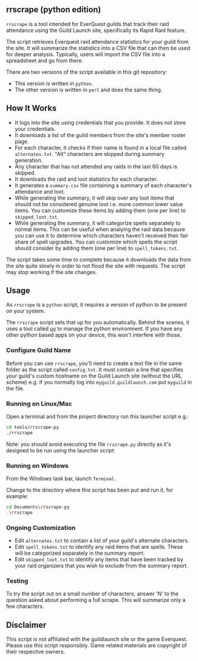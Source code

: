rrscrape (python edition)
----------------

`rrscrape` is a tool intended for EverQuest guilds that track their raid
attendance using the Guild Launch site, specifically its Rapid Raid feature.

The script retrieves Everquest raid attendance
statistics for your guild from the site.
It will summarize the statistics into a CSV file that can
then be used for deeper analysis. Typically, users will import the CSV file
into a spreadsheet and go from there. 

There are two versions of the script available in this git repository:

- This version is written in `python`.
- The other version is written in `perl` and does the same thing.


## How It Works

- It logs into the site using credentials that you provide. It does 
  not store your credentials.
- It downloads a list of the guild members from the site's member roster page.
- For each character, it checks if their name is found in a local file called
  `alternates.txt`. "Alt" characters are skipped during summary generation.
- Any character that has not attended any raids in the last 60 days is skipped.
- It downloads the raid and loot statistics for each character.
- It generates a `summary.csv` file containing
  a summary of each character's attendance and loot.
- While generating the summary, it will skip over any loot items that should
  not be considered genuine loot i.e. more common lower value items.
  You can customize these items by adding them (one per line) to `skipped_loot.txt`.
- While generating the summary, it will categorize spells separately to
  normal items. This can be useful when analying the raid data because
  you can use it to determine which characters haven't received their fair
  share of spell upgrades. You can customize which spells the script should
  consider by adding them (one per line) to `spell_tokens.txt`.

The script takes some time to complete because it downloads the data
from the site quite slowly in order to not flood the site with requests.
The script may stop working if the site changes.

## Usage

As `rrscrape` is a `python` script, it requires a version of python to be present on your system.

The `rrscrape` script sets that up for you automatically. Behind the scenes, it uses a tool called [uv](https://docs.astral.sh/uv/)
to manage the python environment. If you have any other python based apps on your device, this won't
interfere with those.

### Configure Guild Name

Before you can use `rrscrape`, you'll need to create a text file in the same folder as the script
called `config.txt`. It must contain a line that specifies your guild's custom hostname
on the Guild Launch site (without the URL scheme) e.g. if you normally log into 
`myguild.guildlaunch.com` put `myguild` in the file.

### Running on Linux/Mac

Open a terminal and from the project directory run this launcher script e.g.:
```bash
cd tools/rrscrape-py
./rrscrape
```
Note: you should avoid executing the file `rrscrape.py` directly as it's designed to be run using the launcher script:

### Running on Windows

From the Windows task bar, launch `Terminal`.

Change to the directory where this script has been put and run it, for example:
```bash
cd Documents\rrscrape-py
.\rrscrape
```

### Ongoing Customization

- Edit `alternates.txt` to contain a list of your guild's alternate characters.
- Edit `spell_tokens.txt` to identify any raid items that are spells. These will be 
  categorized separately in the summary report.
- Edit `skipped_loot.txt` to identify any items that have been tracked by your
  raid organizers that you wish to exclude from the summary report.

### Testing

To try the script out on a small number of characters, answer 'N' to the question
asked about performing a full scrape. This will summarize only a few characters.

## Disclaimer

This script is not affiliated with the guildlaunch site or the game Everquest. 
Please use this script responsibly.
Game related materials are copyright of their respective owners.
